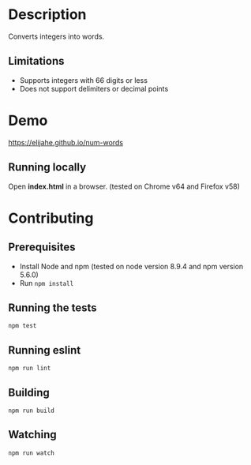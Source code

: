 # Description
Converts integers into words.

## Limitations
* Supports integers with 66 digits or less
* Does not support delimiters or decimal points

# Demo

https://elijahe.github.io/num-words

## Running locally
Open **index.html** in a browser. (tested on Chrome v64 and Firefox v58)

# Contributing

## Prerequisites
* Install Node and npm (tested on node version 8.9.4 and npm version 5.6.0)
* Run `npm install`

## Running the tests
`npm test`

## Running eslint
`npm run lint`

## Building
`npm run build`

## Watching
`npm run watch`
